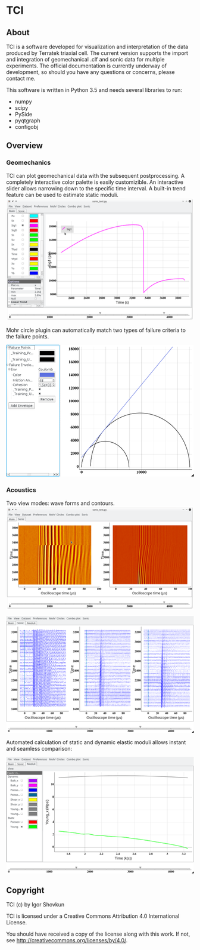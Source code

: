 # TCI

## About

TCI is a software developed for visualization and interpretation of the
data produced by Terratek triaxial cell. The current version supports the
import and integration of geomechanical .clf and sonic data for multiple
experiments. The official documentation is currently underway of development,
so should you have any questions or concerns, please contact me.

This software is written in Python 3.5 and needs several libraries to run:
- numpy
- scipy
- PySide
- pyqtgraph
- configobj

## Overview
### Geomechanics
TCI can plot geomechanical data with the subsequent postprocessing.
A completely interactive color palette is easily customizible.
An interactive slider allows narrowing down to the specific time interval.
A built-in trend feature can be used to estimate static moduli.
![Alt text](screenshots/geomechanic.png)

Mohr circle plugin can automatically match two types of failure criteria to
the failure points.

![Image for Mohr circle plugin](screenshots/mohr_circles.png)

### Acoustics
Two view modes: wave forms and contours.
![Alt text](screenshots/sonic-contours.png)

![Alt text](screenshots/sonic-waveforms.png)

Automated calculation of static and dynamic elastic moduli
allows instant and seamless comparison:

![Alt text](screenshots/static_vs_dynamic.png)

## Copyright

TCI (c) by Igor Shovkun

TCI is licensed under a
Creative Commons Attribution 4.0 International License.

You should have received a copy of the license along with this
work. If not, see <http://creativecommons.org/licenses/by/4.0/>.
